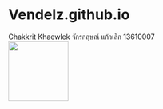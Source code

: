 # Vendelz.github.io
Chakkrit Khaewlek จักรกฤษณ์ แก้วเล็ก 13610007
<br>
<img src="C:\Users\ICT\Documents\GitHub\Vendelz.github.io\AG.jpg" width=120px hight=120px>